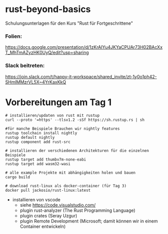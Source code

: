# rust-beyond-basics
Schulungsunterlagen für den Kurs "Rust für Fortgeschrittene"


### Folien:
https://docs.google.com/presentation/d/1zKrAIYu4JKYaCPUAr73H02BAcXxT_MhTmAZyzHK0UyQ/edit?usp=sharing

### Slack beitreten:

https://join.slack.com/t/happy-it-workspace/shared_invite/zt-1y0o1ph42-SHmlMMzrVL5X~4YrKaxKkQ

# Vorbereitungen am Tag 1
```
# installieren/updaten von rust mit rustup
curl --proto '=https' --tlsv1.2 -sSf https://sh.rustup.rs | sh

#für manche Beispiele Brauchen wir nightly features
rustup toolchain install nightly
rustup default nightly
rustup component add rust-src

# installieren der verschiedenen Architekturen für die einzelnen Beispiele
rustup target add thumbv7m-none-eabi
rustup target add wasm32-wasi

# alle example Projekte mit abhängigkeiten holen und bauen
cargo build

# download rust-linux als docker-container (für Tag 3)
docker pull jackosio/rust-linux:latest
```

* installieren von vscode
  * siehe https://code.visualstudio.com/
  * plugin rust-analyzer (The Rust Programming Language)
  * plugin crates (Seray Uzgur)
  * plugin Remote Development (Microsoft; damit können wir in einem Container entwickeln)

